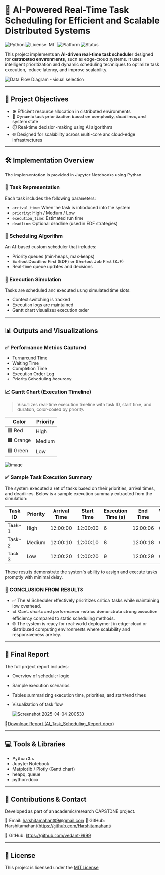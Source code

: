 # 🤖 AI-Powered Real-Time Task Scheduling for Efficient and Scalable Distributed Systems
![Python](https://img.shields.io/badge/Python-3.9+-blue?style=flat-square&logo=python)
![License: MIT](https://img.shields.io/badge/License-MIT-yellow.svg?style=flat-square)
![Platform](https://img.shields.io/badge/Platform-Jupyter%20Notebook-orange?style=flat-square)
![Status](https://img.shields.io/badge/Status-Complete-brightgreen?style=flat-square)


This project implements an **AI-driven real-time task scheduler** designed for **distributed environments**, such as edge-cloud systems. It uses intelligent prioritization and dynamic scheduling techniques to optimize task execution, reduce latency, and improve scalability.

![Data Flow Diagram - visual selection](https://github.com/user-attachments/assets/6b84ee9c-2d2b-491d-a860-71e5bcaf474d)



---

## 🚀 Project Objectives

- ⚙️ Efficient resource allocation in distributed environments
- 🔁 Dynamic task prioritization based on complexity, deadlines, and system state
- ⏱️ Real-time decision-making using AI algorithms
- 🌐 Designed for scalability across multi-core and cloud-edge infrastructures

---

## 🛠️ Implementation Overview

The implementation is provided in Jupyter Notebooks using Python.

### 🔹 Task Representation

Each task includes the following parameters:
- `arrival_time`: When the task is introduced into the system
- `priority`: High / Medium / Low
- `execution_time`: Estimated run time
- `deadline`: Optional deadline (used in EDF strategies)

### 🔹 Scheduling Algorithm

An AI-based custom scheduler that includes:
- Priority queues (min-heaps, max-heaps)
- Earliest Deadline First (EDF) or Shortest Job First (SJF)
- Real-time queue updates and decisions

### 🔹 Execution Simulation

Tasks are scheduled and executed using simulated time slots:
- Context switching is tracked
- Execution logs are maintained
- Gantt chart visualizes execution order

---

## 📊 Outputs and Visualizations

### ✅ Performance Metrics Captured
- Turnaround Time
- Waiting Time
- Completion Time
- Execution Order Log
- Priority Scheduling Accuracy

### 📈 Gantt Chart (Execution Timeline)

> Visualizes real-time execution timeline with task ID, start time, and duration, color-coded by priority.

| Color  | Priority |
|--------|----------|
| 🟥 Red | High     |
| 🟧 Orange | Medium   |
| 🟩 Green | Low      |

![image](https://github.com/user-attachments/assets/3fda5719-bfcf-40a5-ad28-ba035e4445ce)


### ✅ Sample Task Execution Summary

The system executed a set of tasks based on their priorities, arrival times, and deadlines. Below is a sample execution summary extracted from the simulation:

| **Task ID** | **Priority** | **Arrival Time** | **Start Time** | **Execution Time (s)** | **End Time** | **Waiting Time** |
|------------|--------------|------------------|----------------|------------------------|--------------|------------------|
| Task-1     | High         | 12:00:00         | 12:00:00       | 6                      | 12:00:06     | 0                |
| Task-2     | Medium       | 12:00:10         | 12:00:10       | 8                      | 12:00:18     | 0                |
| Task-3     | Low          | 12:00:20         | 12:00:20       | 9                      | 12:00:29     | 0                |

These results demonstrate the system's ability to assign and execute tasks promptly with minimal delay.

### 🚀 CONCLUSION FROM RESULTS

- ✅ The AI Scheduler effectively prioritizes critical tasks while maintaining low overhead.
- 📊 Gantt charts and performance metrics demonstrate strong execution efficiency compared to static scheduling methods.
- 🌐 The system is ready for real-world deployment in edge-cloud or distributed computing environments where scalability and responsiveness are key.
--- 

## 📄 Final Report

The full project report includes:
- Overview of scheduler logic
- Sample execution scenarios
- Tables summarizing execution time, priorities, and start/end times
- Visualization of task flow

  ![Screenshot 2025-04-04 200530](https://github.com/user-attachments/assets/9af547c4-110a-4ced-8001-fda1d9223ee3)


📁[Download Report (AI_Task_Scheduling_Report.docx)](AI_Task_Scheduling_Report.docx)

---

## 💻 Tools & Libraries

- Python 3.x
- Jupyter Notebook
- Matplotlib / Plotly (Gantt chart)
- heapq, queue
- python-docx

---

## 🤝 Contributions & Contact

Developed as part of an academic/research CAPSTONE project.

📧 Email: harshitamahant09@gmail.com
🔗 GitHub: Harshitamahant(https://github.com/Harshitamahant)


🔗 GitHub: https://github.com/vedant-9999


---

## 📜 License

This project is licensed under the [MIT License](LICENSE)


